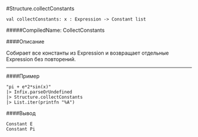 #Structure.collectConstants

	val collectConstants: x : Expression -> Constant list


#####CompiledName: CollectConstants


####Описание

Собирает все константы из Expression и возвращает отдельные Expression без повторений.


----------

####Пример

	"pi + e*2*sin(x)" 
	|> Infix.parseOrUndefined
	|> Structure.collectConstants
	|> List.iter(printfn "%A")

####Вывод

	Constant E
	Constant Pi

